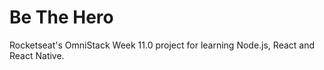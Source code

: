 # Be The Hero

Rocketseat's OmniStack Week 11.0 project for learning Node.js, React and React Native.